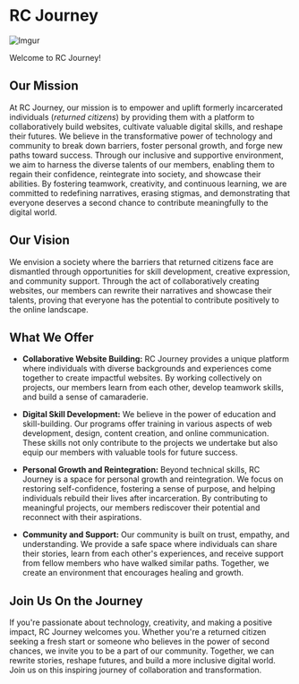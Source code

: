 # RC Journey #

![Imgur](https://i.imgur.com/lhtJ1YC.jpg)

Welcome to RC Journey!

## Our Mission ##

At RC Journey, our mission is to empower and uplift formerly incarcerated individuals (_returned citizens_) by providing them with a platform to collaboratively build websites, cultivate valuable digital skills, and reshape their futures. We believe in the transformative power of technology and community to break down barriers, foster personal growth, and forge new paths toward success. Through our inclusive and supportive environment, we aim to harness the diverse talents of our members, enabling them to regain their confidence, reintegrate into society, and showcase their abilities. By fostering teamwork, creativity, and continuous learning, we are committed to redefining narratives, erasing stigmas, and demonstrating that everyone deserves a second chance to contribute meaningfully to the digital world.

## Our Vision ##

We envision a society where the barriers that returned citizens face are dismantled through opportunities for skill development, creative expression, and community support. Through the act of collaboratively creating websites, our members can rewrite their narratives and showcase their talents, proving that everyone has the potential to contribute positively to the online landscape.

## What We Offer ##

- **Collaborative Website Building:** RC Journey provides a unique platform where individuals with diverse backgrounds and experiences come together to create impactful websites. By working collectively on projects, our members learn from each other, develop teamwork skills, and build a sense of camaraderie.

- **Digital Skill Development:** We believe in the power of education and skill-building. Our programs offer training in various aspects of web development, design, content creation, and online communication. These skills not only contribute to the projects we undertake but also equip our members with valuable tools for future success.

- **Personal Growth and Reintegration:** Beyond technical skills, RC Journey is a space for personal growth and reintegration. We focus on restoring self-confidence, fostering a sense of purpose, and helping individuals rebuild their lives after incarceration. By contributing to meaningful projects, our members rediscover their potential and reconnect with their aspirations.

- **Community and Support:** Our community is built on trust, empathy, and understanding. We provide a safe space where individuals can share their stories, learn from each other's experiences, and receive support from fellow members who have walked similar paths. Together, we create an environment that encourages healing and growth.

## Join Us On the Journey ##

If you're passionate about technology, creativity, and making a positive impact, RC Journey welcomes you. Whether you're a returned citizen seeking a fresh start or someone who believes in the power of second chances, we invite you to be a part of our community. Together, we can rewrite stories, reshape futures, and build a more inclusive digital world. Join us on this inspiring journey of collaboration and transformation.
